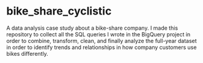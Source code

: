 # bike_share_cyclistic
A data analysis case study about a bike-share company.
I made this repository to collect all the SQL queries I wrote in the BigQuery project in order to combine, transform, clean, and finally analyze the full-year dataset in order to identify trends and relationships in how company customers use bikes differently. 
